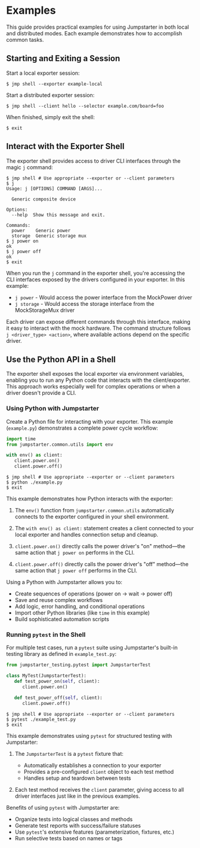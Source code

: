 # Examples

This guide provides practical examples for using Jumpstarter in both local and
distributed modes. Each example demonstrates how to accomplish common tasks.

## Starting and Exiting a Session

Start a local exporter session:
```console
$ jmp shell --exporter example-local
```

Start a distributed exporter session:
```console
$ jmp shell --client hello --selector example.com/board=foo
```

When finished, simply exit the shell:
```console
$ exit
```

## Interact with the Exporter Shell

The exporter shell provides access to driver CLI interfaces through the magic
`j` command:

```console
$ jmp shell # Use appropriate --exporter or --client parameters
$ j
Usage: j [OPTIONS] COMMAND [ARGS]...

  Generic composite device

Options:
  --help  Show this message and exit.

Commands:
  power    Generic power
  storage  Generic storage mux
$ j power on
ok
$ j power off
ok
$ exit
```

When you run the `j` command in the exporter shell, you're accessing the CLI
interfaces exposed by the drivers configured in your exporter. In this example:

- `j power` - Would access the power interface from the MockPower driver
- `j storage` - Would access the storage interface from the MockStorageMux
  driver

Each driver can expose different commands through this interface, making it easy
to interact with the mock hardware. The command structure follows `j
<driver_type> <action>`, where available actions depend on the specific driver.

## Use the Python API in a Shell

The exporter shell exposes the local exporter via environment variables,
enabling you to run any Python code that interacts with the client/exporter.
This approach works especially well for complex operations or when a driver
doesn't provide a CLI.

### Using Python with Jumpstarter

Create a Python file for interacting with your exporter. This example
(`example.py`) demonstrates a complete power cycle workflow:

```python
import time
from jumpstarter.common.utils import env

with env() as client:
   client.power.on()
   client.power.off()
```

```console
$ jmp shell # Use appropriate --exporter or --client parameters
$ python ./example.py
$ exit
```

This example demonstrates how Python interacts with the exporter:

1. The `env()` function from `jumpstarter.common.utils` automatically connects
   to the exporter configured in your shell environment.

2. The `with env() as client:` statement creates a client connected to your
   local exporter and handles connection setup and cleanup.

3. `client.power.on()` directly calls the power driver's "on" method—the same
   action that `j power on` performs in the CLI.

4. `client.power.off()` directly calls the power driver's "off" method—the same
   action that `j power off` performs in the CLI.

Using a Python with Jumpstarter allows you to:

   - Create sequences of operations (power on → wait → power off)
   - Save and reuse complex workflows
   - Add logic, error handling, and conditional operations
   - Import other Python libraries (like `time` in this example)
   - Build sophisticated automation scripts

### Running `pytest` in the Shell

For multiple test cases, run a `pytest` suite using Jumpstarter's built-in
testing library as defined in `example_test.py`:

```python
from jumpstarter_testing.pytest import JumpstarterTest

class MyTest(JumpstarterTest):
   def test_power_on(self, client):
      client.power.on()

   def test_power_off(self, client):
      client.power.off()
```

```console
$ jmp shell # Use appropriate --exporter or --client parameters
$ pytest ./example_test.py
$ exit
```

This example demonstrates using `pytest` for structured testing with
Jumpstarter:

1. The `JumpstarterTest` is a `pytest` fixture that:

   - Automatically establishes a connection to your exporter
   - Provides a pre-configured `client` object to each test method
   - Handles setup and teardown between tests

2. Each test method receives the `client` parameter, giving access to all driver
   interfaces just like in the previous examples.

Benefits of using `pytest` with Jumpstarter are:

   - Organize tests into logical classes and methods
   - Generate test reports with success/failure statuses
   - Use `pytest`'s extensive features (parameterization, fixtures, etc.)
   - Run selective tests based on names or tags
